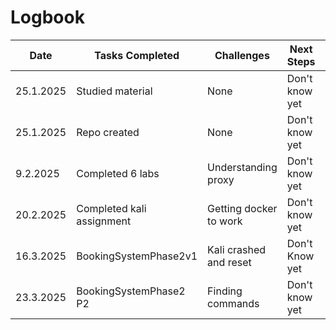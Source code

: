 # Logbook

| Date       | Tasks Completed           | Challenges             | Next Steps         |Time used   |
|------------|---------------------------|------------------------|--------------------|------------|
| 25.1.2025  | Studied material          | None                   | Don't know yet     | 3 hours    |
| 25.1.2025  | Repo created              | None                   | Don't know yet     | 10 minutes |
| 9.2.2025   | Completed 6 labs          | Understanding proxy    | Don't know yet     | 2 hour     |
| 20.2.2025  | Completed kali assignment | Getting docker to work | Don't know yet     | 4 hours    |
| 16.3.2025  | BookingSystemPhase2v1     | Kali crashed and reset | Don't Know yet     | 4 hours    |
| 23.3.2025  | BookingSystemPhase2 P2    | Finding commands       | Don't know yet     | 2 hour     |
